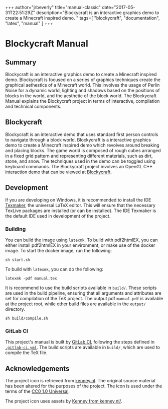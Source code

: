 +++
author="jrbeverly"
title="manual-classic"
date="2017-05-31T22:51:29Z"
description="Blockycraft is an interactive graphics demo to create a Minecraft inspired demo. "
tags=[
  "blockycraft",
  "documentation",
  "latex",
  "manual"
]
+++

# Blockycraft Manual

## Summary

Blockycraft is an interactive graphics demo to create a Minecraft inspired demo.  Blockycraft is focused on a series of graphics techniques create the graphical aethestics of a Minecraft world.  This involves the usage of Perlin Noise for a dynamic world, lighting and shadows based on the positions of blocks in the world, and the aesthetic of the block world.  The Blockycraft Manual explains the Blockycraft project in terms of interactive, compilation and technical components.

## Blockycraft

Blockycraft is an interactive demo that uses standard first person controls to navigate through a block world. Blockycraft is a interactive graphics demo to create a Minecraft inspired demo which revolves around breaking and placing blocks. The game world is composed of rough cubes arranged in a fixed grid pattern and representing different materials, such as dirt, stone, and snow.  The techniques used in the demo can be toggled using keyboard commands.  The Blockycraft project involves an OpenGL C++ interaction demo that can be viewed at [Blockycraft](https://gitlab.com/jrbeverly-blockycraft/blockycraft).

## Development

If you are developing on Windows, it is recommended to install the IDE [Texmaker](http://www.xm1math.net/texmaker/), the universal LaTeX editor.  This will ensure that the necessary TexLive packages are installed (or can be installed).  The IDE Texmaker is the default IDE used in development of the project.

### Building

You can build the image using `latexmk`.  To build with pdf2htmlEX, you can either install pdf2htmlEX in your environment, or make use of the docker image.  To start the docker image, run the following:

```console
sh start.sh
```

To build with `latexmk`, you can do the following: 

```console
latexmk -pdf manual.tex
```

It is recommend to use the build scripts available in `build/`.   These scripts are used in the build pipeline, ensuring that all arguments and attributes are set for compilation of the TeX project.  The output pdf `manual.pdf` is available at the project root, while other build files are available in the `output/` directory.

```console
sh build/compile.sh
```

### GitLab CI

This project's manual is built by [GitLab CI](https://about.gitlab.com/gitlab-ci/), following the steps defined in [`.gitlab-ci.yml`](.gitlab-ci.yml).  The build scripts are available in `build/`, which are used to compile the TeX file.

## Acknowledgements

The project icon is retrieved from [kenney.nl](docs/icon/icon.json). The original source material has been altered for the purposes of the project. The icon is used under the terms of the [CC0 1.0 Universal](https://creativecommons.org/publicdomain/zero/1.0/).

The project icon uses assets by [Kenney from kenney.nl/](http://kenney.nl/assets/voxel-pack).